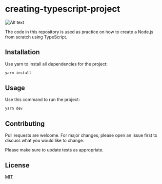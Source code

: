# creating-typescript-project

![Alt text](https://cdn.discordapp.com/attachments/722847562364878858/934807403818549268/bannernodejs.png)

The code in this repository is used as practice on how to create a Node.js from scratch using TypeScript.

## Installation

Use yarn to install all dependencies for the project:

```bash
yarn install
```

## Usage
Use this command to run the project:
```bash
yarn dev 
```

## Contributing
Pull requests are welcome. For major changes, please open an issue first to discuss what you would like to change.

Please make sure to update tests as appropriate.

## License
[MIT](https://choosealicense.com/licenses/mit/)
